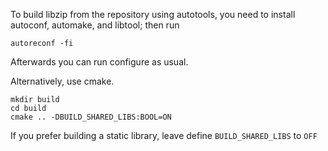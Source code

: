 To build libzip from the repository using autotools, you need to
install autoconf, automake, and libtool; then run
```shell
autoreconf -fi
```

Afterwards you can run configure as usual.

Alternatively, use cmake.

```shell
mkdir build
cd build
cmake .. -DBUILD_SHARED_LIBS:BOOL=ON
```

If you prefer building a static library, leave define `BUILD_SHARED_LIBS` to `OFF`
